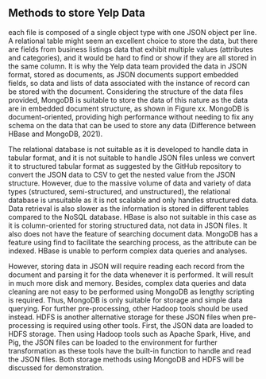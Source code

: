 
## Methods to store Yelp Data
each file is composed of a single object type with one JSON object per line. A relational table might seem an excellent choice to store the data, but there are fields from business listings data that exhibit multiple values (attributes and categories), and it would be hard to find or show if they are all stored in the same column. It is why the Yelp data team provided the data in JSON format, stored as documents, as JSON documents support embedded fields, so data and lists of data associated with the instance of record can be stored with the document. Considering the structure of the data files provided, MongoDB is suitable to store the data of this nature as the data are in embedded document structure, as shown in Figure xx. MongoDB is document-oriented, providing high performance without needing to fix any schema on the data that can be used to store any data (Difference between HBase and MongoDB, 2021).

The relational database is not suitable as it is developed to handle data in tabular format, and it is not suitable to handle JSON files unless we convert it to structured tabular format as suggested by the GitHub repository  to convert the JSON data to CSV to get the nested value from the JSON structure. However, due to the massive volume of data and variety of data types (structured, semi-structured, and unstructured), the relational database is unsuitable as it is not scalable and only handles structured data. Data retrieval is also slower as the information is stored in different tables compared to the NoSQL database. HBase is also not suitable in this case as it is column-oriented for storing structured data, not data in JSON files. It also does not have the feature of searching document data. MongoDB has a feature using find to facilitate the searching process, as the attribute can be indexed. HBase is unable to perform complex data queries and analyses.

However, storing data in JSON will require reading each record from the document and parsing it for the data whenever it is performed. It will result in much more disk and memory. Besides, complex data queries and data cleaning are not easy to be performed using MongoDB as lengthy scripting is required. Thus, MongoDB is only suitable for storage and simple data querying. For further pre-processing, other Hadoop tools should be used instead. HDFS is another alternative storage for these JSON files when pre-processing is required using other tools. First, the JSON data are loaded to HDFS storage. Then using Hadoop tools such as Apache Spark, Hive, and Pig, the JSON files can be loaded to the environment for further transformation as these tools have the built-in function to handle and read the JSON files. Both storage methods using MongoDB and HDFS will be discussed for demonstration.
